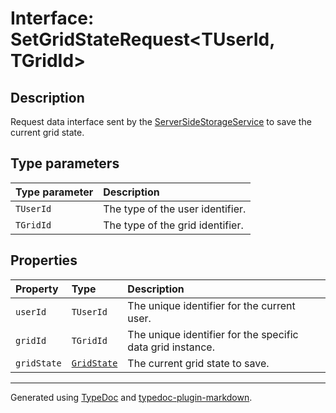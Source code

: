 # Interface: SetGridStateRequest\<TUserId, TGridId\>

## Description

Request data interface sent by the [ServerSideStorageService](../classes/ServerSideStorageService.md) to save the current grid state.

## Type parameters

| Type parameter | Description |
| :------ | :------ |
| `TUserId` | The type of the user identifier. |
| `TGridId` | The type of the grid identifier. |

## Properties

| Property | Type | Description |
| :------ | :------ | :------ |
| `userId` | `TUserId` | The unique identifier for the current user. |
| `gridId` | `TGridId` | The unique identifier for the specific data grid instance. |
| `gridState` | [`GridState`](GridState.md) | The current grid state to save. |

***

Generated using [TypeDoc](https://typedoc.org) and [typedoc-plugin-markdown](https://typedoc-plugin-markdown.org).
